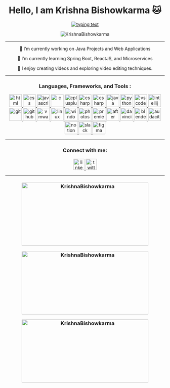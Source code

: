 <h1 align="center">Hello, I am Krishna Bishowkarma 🐱</h1>

  <p align="center">
  <a href="https://github.com/krishnabishowkarma">
    <img src="https://readme-typing-svg.herokuapp.com/?size=21&center=true&vCenter=true&width=560&height=45&lines=I+am+from+Nepal;Computer+Science+Student;Passionate+about+learning+new+technology" alt="typing text" />
  </a>
</p>

</p>

<p align="center">
  <img src="https://komarev.com/ghpvc/?username=KrishnaBishowkarma&label=Profile%20Views&color=00FF00&style=flat" alt="KrishnaBishowkarma" />
</p>

<hr>

<p align="center">
  🔭 I’m currently working on Java Projects and Web Applications
</p>

<p align="center">
   🌱 I’m currently learning Spring Boot, ReactJS, and Microservices
</p>

<p align="center">
  🎥 I enjoy creating videos and exploring video editing techniques.
</p>

<hr>

<h3 align="center">Languages, Frameworks, and Tools :</h3>
<p align="center"> 
  <a href="https://www.w3.org/html/" target="_blank" rel="noreferrer"> <img src="https://img.icons8.com/?size=100&id=20909&format=png&color=000000" alt="html" width="40" height="40"/> </a>
  <a href="https://www.w3schools.com/css/" target="_blank" rel="noreferrer"> <img src="https://img.icons8.com/?size=100&id=21278&format=png&color=000000" alt="css" width="40" height="40"/> </a>
  <a href="https://developer.mozilla.org/en-US/docs/Web/JavaScript" target="_blank" rel="noreferrer"> <img src="https://img.icons8.com/?size=100&id=108784&format=png&color=000000" alt="javascript" width="40" height="40"/> </a>
  <a href="https://www.cprogramming.com/" target="_blank" rel="noreferrer"> <img src="https://img.icons8.com/?size=100&id=40670&format=png&color=000000" alt="c" width="40" height="40"/> </a>
  <a href="https://www.w3schools.com/cpp/" target="_blank" rel="noreferrer"> <img src="https://img.icons8.com/?size=100&id=40669&format=png&color=000000" alt="cplusplus" width="40" height="40"/> </a>
  <a href="https://docs.microsoft.com/en-us/dotnet/csharp/" target="_blank" rel="noreferrer"> <img src="https://img.icons8.com/?size=100&id=Fycm8TUhWmFU&format=png&color=000000" alt="csharp" width="40" height="40"/> </a>
  <a href="https://www.w3schools.com/cs/" target="_blank" rel="noreferrer"> <img src="https://img.icons8.com/?size=100&id=geAxqWV0aAaI&format=png&color=000000" alt="csharp" width="40" height="40"/> </a>
  <a href="https://www.java.com/" target="_blank" rel="noreferrer"> <img src="https://img.icons8.com/?size=100&id=lTKW3iI3wIT0&format=png&color=000000" alt="java" width="40" height="40"/> </a>
  <a href="https://www.python.org/" target="_blank" rel="noreferrer"> <img src="https://img.icons8.com/?size=100&id=hGdCwhSHUe6L&format=png&color=000000" alt="python" width="40" height="40"/> </a>
  <a href="https://code.visualstudio.com/" target="_blank" rel="noreferrer"> <img src="https://img.icons8.com/?size=100&id=9OGIyU8hrxW5&format=png&color=000000" alt="vscode" width="40" height="40"/> </a>
  <a href="https://www.jetbrains.com/idea/" target="_blank" rel="noreferrer"> <img src="https://img.icons8.com/?size=100&id=61466&format=png&color=000000" alt="intellij" width="40" height="40"/> </a>
  <a href="https://git-scm.com/" target="_blank" rel="noreferrer"> <img src="https://img.icons8.com/?size=100&id=20906&format=png&color=000000" alt="git" width="40" height="40"/> </a>
  <a href="https://github.com/" target="_blank" rel="noreferrer"> <img src="https://img.icons8.com/?size=100&id=LoL4bFzqmAa0&format=png&color=000000" alt="github" width="40" height="40"/> </a>
  <a href="https://www.vmware.com/" target="_blank" rel="noreferrer"> <img src="https://img.icons8.com/?size=100&id=sFFBQN8kzSOS&format=png&color=000000" alt="vmware" width="40" height="40"/> </a>
  <a href="https://www.linux.org/" target="_blank" rel="noreferrer"> <img src="https://img.icons8.com/?size=100&id=17842&format=png&color=000000" alt="linux" width="40" height="40"/> </a>
  <a href="https://www.microsoft.com/windows" target="_blank" rel="noreferrer"> <img src="https://img.icons8.com/?size=100&id=gXoJoyTtYXFg&format=png&color=000000" alt="windows" width="40" height="40"/> </a>
  <a href="https://www.adobe.com/products/photoshop.html" target="_blank" rel="noreferrer"> <img src="https://img.icons8.com/?size=100&id=dwfuFrQfNSOo&format=png&color=000000" alt="photoshop" width="40" height="40"/> </a>
  <a href="https://www.adobe.com/products/premiere.html" target="_blank" rel="noreferrer"> <img src="https://img.icons8.com/?size=100&id=e57Y1CnsOasB&format=png&color=000000" alt="premiere pro" width="40" height="40"/> </a>
  <a href="https://www.adobe.com/products/aftereffects.html" target="_blank" rel="noreferrer"> <img src="https://img.icons8.com/?size=100&id=XJqAuI8VfoCe&format=png&color=000000" alt="after effects" width="40" height="40"/> </a>
  <a href="https://www.blackmagicdesign.com/products/davinciresolve/" target="_blank" rel="noreferrer"> <img src="https://img.icons8.com/?size=100&id=40604&format=png&color=000000" alt="davinci resolve" width="40" height="40"/> </a>
  <a href="https://www.blender.org/" target="_blank" rel="noreferrer"> <img src="https://img.icons8.com/?size=100&id=65231&format=png&color=000000" alt="blender" width="40" height="40"/> </a>
  <a href="https://www.audacityteam.org/" target="_blank" rel="noreferrer"> <img src="https://img.icons8.com/?size=100&id=KLekjbJy6rjh&format=png&color=000000" alt="audacity" width="40" height="40"/> </a>
  <a href="https://www.notion.so/" target="_blank" rel="noreferrer"> <img src="https://img.icons8.com/?size=100&id=uVERmCBZZACL&format=png&color=000000" alt="notion" width="40" height="40"/> </a>
  <a href="https://slack.com/" target="_blank" rel="noreferrer"> <img src="https://img.icons8.com/?size=100&id=kikR2jIn6485&format=png&color=000000" alt="slack" width="40" height="40"/> </a>
  <a href="https://www.figma.com/" target="_blank" rel="noreferrer"> <img src="https://img.icons8.com/?size=100&id=zfHRZ6i1Wg0U&format=png&color=000000" alt="figma" width="40" height="40"/> </a>
</p>

<hr>

<h3 align="center">Connect with me:</h3>
<div align="center">
  <a href="https://www.linkedin.com/in/krishnabishowkarma/" target="_blank" rel="noreferrer">
    <img src="https://img.shields.io/static/v1?message=LinkedIn&logo=linkedin&label=&color=0077B5&logoColor=white&labelColor=&style=for-the-badge" height="35" alt="linkedin logo" />
  </a>
  <a href="https://twitter.com/krishnaxpeace" target="_blank" rel="noreferrer">
    <img src="https://img.shields.io/static/v1?message=Twitter&logo=twitter&label=&color=1DA1F2&logoColor=white&labelColor=&style=for-the-badge" height="35" alt="twitter logo" />
  </a>
</div>

---

<h3>
<p align="center">
  <img src="https://github-readme-stats.vercel.app/api/top-langs?username=KrishnaBishowkarma&show_icons=true&locale=en&layout=compact" alt="KrishnaBishowkarma" width="400" height="200"/>
</p>


<p align="center">
  <img src="https://github-readme-stats.vercel.app/api?username=KrishnaBishowkarma&show_icons=true&locale=en" alt="KrishnaBishowkarma" width="400" height="200"/>
</p>

<p align="center">
  <img src="https://github-readme-streak-stats.herokuapp.com/?user=KrishnaBishowkarma&" alt="KrishnaBishowkarma" width="400" height="200"/>
</p>
